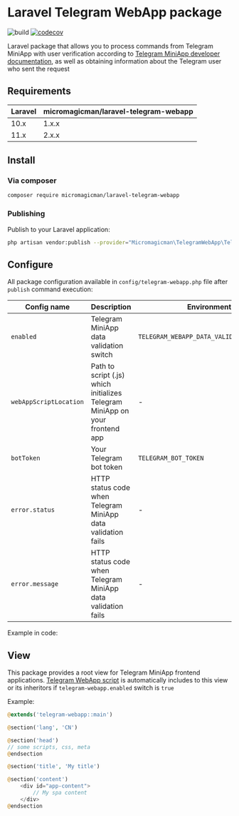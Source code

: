 # Laravel Telegram WebApp package

![build](https://github.com/micromagicman/laravel-telegram-webapp/actions/workflows/laravel-telegram-webapp-ci.yml/badge.svg)
[![codecov](https://codecov.io/github/micromagicman/laravel-telegram-webapp/graph/badge.svg?token=ZSVF7MGB38)](https://codecov.io/github/micromagicman/laravel-telegram-webapp)

Laravel package that allows you to process commands from Telegram MiniApp with user verification according to
[Telegram MiniApp developer documentation](https://core.telegram.org/bots/webapps), as well as obtaining information
about the Telegram user who sent the request

## Requirements

| Laravel | micromagicman/laravel-telegram-webapp |
|---------|---------------------------------------|
| 10.x    | 1.x.x                                 |
| 11.x    | 2.x.x                                 |

## Install

### Via composer

```bash
composer require micromagicman/laravel-telegram-webapp
```

### Publishing

Publish to your Laravel application:

```bash
php artisan vendor:publish --provider="Micromagicman\TelegramWebApp\TelegramWebAppServiceProvider"
```

## Configure

All package configuration available in `config/telegram-webapp.php` file after `publish` command execution:

| Config name            | Description                                                                  | Environment                               | Default value                                 |
|------------------------|------------------------------------------------------------------------------|-------------------------------------------|-----------------------------------------------|
| `enabled`              | Telegram MiniApp data validation switch                                      | `TELEGRAM_WEBAPP_DATA_VALIDATION_ENABLED` | `true`                                        |
| `webAppScriptLocation` | Path to script (.js) which initializes Telegram MiniApp on your frontend app | -                                         | `https://telegram.org/js/telegram-web-app.js` |
| `botToken`             | Your Telegram bot token                                                      | `TELEGRAM_BOT_TOKEN`                      | -                                             |
| `error.status`         | HTTP status code when Telegram MiniApp data validation fails                 | -                                         | 403 (Forbidden)                               |
| `error.message`        | HTTP status code when Telegram MiniApp data validation fails                 | -                                         | 403 (Forbidden)                               |

Example in code:

## View

This package provides a root view for Telegram MiniApp frontend applications.
[Telegram WebApp script](https://telegram.org/js/telegram-web-app.js) is automatically includes to this view or its
inheritors if `telegram-webapp.enabled` switch is `true`

Example:

```php
@extends('telegram-webapp::main')

@section('lang', 'CN')

@section('head')
// some scripts, css, meta
@endsection

@section('title', 'My title')

@section('content')
    <div id="app-content">
        // My spa content
    </div>
@endsection
```